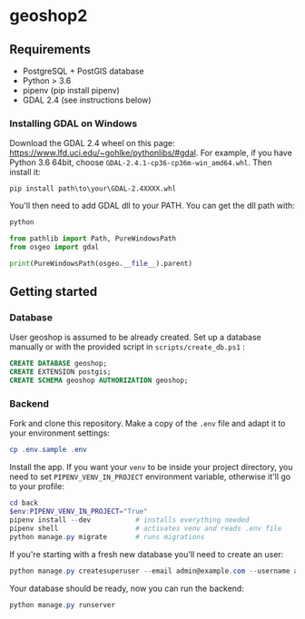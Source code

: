# geoshop2

## Requirements

* PostgreSQL + PostGIS database
* Python > 3.6
* pipenv (pip install pipenv)
* GDAL 2.4 (see instructions below)

### Installing GDAL on Windows
Download the GDAL 2.4 wheel on this page: https://www.lfd.uci.edu/~gohlke/pythonlibs/#gdal. For example, if you have Python 3.6 64bit, choose `GDAL‑2.4.1‑cp36‑cp36m‑win_amd64.whl`.
Then install it:

```
pip install path\to\your\GDAL-2.4XXXX.whl
```

You'll then need to add GDAL dll to your PATH. You can get the dll path with:

```python
python

from pathlib import Path, PureWindowsPath
from osgeo import gdal

print(PureWindowsPath(osgeo.__file__).parent)
```

## Getting started

### Database

User geoshop is assumed to be already created. Set up a database manually or with the provided script in `scripts/create_db.ps1` :

```sql
CREATE DATABASE geoshop;
CREATE EXTENSION postgis;
CREATE SCHEMA geoshop AUTHORIZATION geoshop;
```

### Backend

Fork and clone this repository. Make a copy of the `.env` file and adapt it to your environment settings:

```powershell
cp .env.sample .env
```

Install the app. If you want your `venv` to be inside your project directory, you need to set `PIPENV_VENV_IN_PROJECT` environment variable, otherwise it'll go to your profile:

```powershell
cd back
$env:PIPENV_VENV_IN_PROJECT="True"
pipenv install --dev           # installs everything needed
pipenv shell                   # activates venv and reads .env file
python manage.py migrate       # runs migrations
```

If you're starting with a fresh new database you'll need to create an user:

```powershell
python manage.py createsuperuser --email admin@example.com --username admin
```

Your database should be ready, now you can run the backend:

```powershell
python manage.py runserver
```
